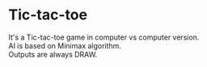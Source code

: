 # Tic-tac-toe

It's a Tic-tac-toe game in computer vs computer version.  
AI is based on Minimax algorithm.  
Outputs are always DRAW.  

